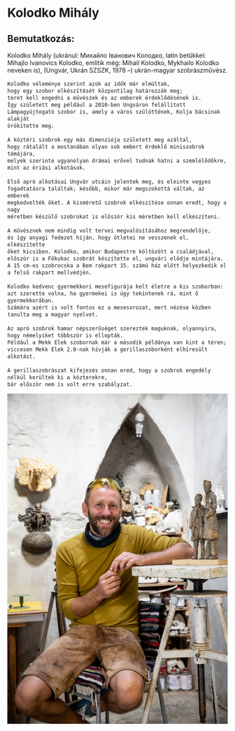 # Kolodko Mihály
## Bemutatkozás:

Kolodko Mihály (ukránul: Михайло Іванович Колодко, latin betűkkel: Mihajlo Ivanovics Kolodko, említik még: Mihail Kolodko, Mykhailo Kolodko neveken is), (Ungvár, Ukrán SZSZK, 1978 –) ukrán-magyar szobrászművész.
                
    Kolodko véleménye szerint azok az idők már elmúltak,
    hogy egy szobor elkészítését központilag határozzák meg;
    teret kell engedni a művészek és az emberek érdeklődésének is.
    Így született meg például a 2010-ben Ungváron felállított
    Lámpagyújtogató szobor is, amely a város szülöttének, Kolja bácsinak alakját
    örökítette meg.
         
    A köztéri szobrok egy más dimenziója született meg azáltal,
    hogy rátalált a mostanában olyan sok embert érdeklő miniszobrok témájára,
    melyek szerinte ugyanolyan drámai erővel tudnak hatni a szemlélődőkre, 
    mint az óriási alkotások.
                
    Első apró alkotásai Ungvár utcáin jelentek meg, és eleinte vegyes
    fogadtatásra találtak; később, mikor már megszokottá váltak, az emberek
    megkedvelték őket. A kisméretű szobrok elkészítése onnan eredt, hogy a nagy
    méretben készülő szobrokat is először kis méretben kell elkészíteni.
                
    A művésznek nem mindig volt tervei megvalósításához megrendelője,
    és így anyagi fedezet híján, hogy ötletei ne vesszenek el, elkészítette
    őket kicsiben. Kolodko, amikor Budapestre költözött a családjával, 
    először is a Főkukac szobrát készítette el, ungvári elődje mintájára.
    A 15 cm-es szobrocska a Bem rakpart 15. számú ház előtt helyezkedik el
    a felső rakpart mellvédjén.
                
    Kolodko kedvenc gyermekkori mesefigurája kelt életre a kis szoborban:
    azt szerette volna, ha gyermekei is úgy tekintenek rá, mint ő gyermekkorában.
    Számára azért is volt fontos ez a mesesorozat, mert nézése közben tanulta meg a magyar nyelvet.
                
    Az apró szobrok hamar népszerűséget szereztek maguknak, olyannyira, hogy némelyiket többször is ellopták.
    Például a Mekk Elek szobornak már a második példánya van kint a téren;
    viccesen Mekk Elek 2.0-nak hívják a gerillaszoborként elhíresült alkotást.
                
    A gerillaszobrászat kifejezés onnan ered, hogy a szobrok engedély nélkül kerültek ki a közterekre,
    bár először nem is volt erre szabályzat.

 <img src="kolodko.jpg" alt="Kolodko Mihály szobra">
